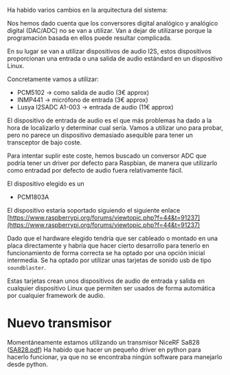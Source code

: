 Ha habido varios cambios en la arquitectura del sistema:

Nos hemos dado cuenta que los conversores digital analógico y analógico digital (DAC/ADC) no se van a utilizar.
Van a dejar de utilizarse porque la programación basada en ellos puede resultar complicada.

En su lugar se van a utilizar dispositivos de audio I2S, estos dispositivos proporcionan una entrada o una salida de audio estándard en un dispositivo Linux.

Concretamente vamos a utilizar:

* PCM5102 -> como salida de audio (3€ approx)
* INMP441 -> micrófono de entrada (3€ approx)
* Lusya I2SADC A1-003 -> entrada de audio (11€ approx)

El dispositivo de entrada de audio es el que más problemas ha dado a la hora de localizarlo y determinar cual sería.
Vamos a utilizar uno para probar, pero no parece un dispositivo demasiado asequible para tener un transceptor de bajo coste.

Para intentar suplir este coste, hemos buscado un conversor ADC que podría tener un driver por defecto para Raspbian, de manera que utilizarlo como entradad por defecto de audio fuera relativamente fácil.

El dispositivo elegido es un 
* PCM1803A 

El dispositivo estaría soportado siguiendo el siguiente enlace [https://www.raspberrypi.org/forums/viewtopic.php?f=44&t=91237](https://www.raspberrypi.org/forums/viewtopic.php?f=44&t=91237)

Dado que el hardware elegido tendría que ser cableado o montado en una placa directamente y habría que hacer cierto desarrollo para tenerlo en funcionamiento de forma correcta se ha optado por una opción inicial intermedia.
Se ha optado por utilizar unas tarjetas de sonido usb de tipo ```soundblaster```.

Estas tarjetas crean unos dispositivos de audio de entrada y salida en cualquier dispositivo Linux que permiten ser usados de forma automática por cualquier framework de audio.

# Nuevo transmisor

Momentáneamente estamos utilizando un transmisor NiceRF Sa828 ([SA828.pdf](../hardware/SA828.pdf))
Ha habido que hacer un pequeño driver en python para hacerlo funcionar, ya que no se encontraba ningún software para manejarlo desde python.
